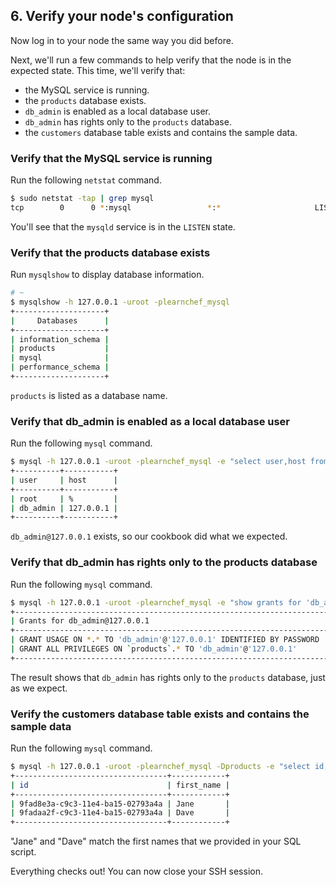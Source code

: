 ## 6. Verify your node's configuration

Now log in to your node the same way you did before.

Next, we'll run a few commands to help verify that the node is in the expected state. This time, we'll verify that:

* the MySQL service is running.
* the `products` database exists.
* `db_admin` is enabled as a local database user.
* `db_admin` has rights only to the `products` database.
* the `customers` database table exists and contains the sample data.

### Verify that the MySQL service is running

Run the following `netstat` command.

```bash
$ sudo netstat -tap | grep mysql
tcp        0      0 *:mysql                 *:*                     LISTEN      27856/mysqld
```

You'll see that the `mysqld` service is in the `LISTEN` state.

### Verify that the products database exists

Run `mysqlshow` to display database information.

```bash
# ~
$ mysqlshow -h 127.0.0.1 -uroot -plearnchef_mysql
+--------------------+
|     Databases      |
+--------------------+
| information_schema |
| products           |
| mysql              |
| performance_schema |
+--------------------+
```

`products` is listed as a database name.

### Verify that db_admin is enabled as a local database user

Run the following `mysql` command.

```bash
$ mysql -h 127.0.0.1 -uroot -plearnchef_mysql -e "select user,host from mysql.user;"
+----------+-----------+
| user     | host      |
+----------+-----------+
| root     | %         |
| db_admin | 127.0.0.1 |
+----------+-----------+
```

`db_admin@127.0.0.1` exists, so our cookbook did what we expected.

### Verify that db_admin has rights only to the products database

Run the following `mysql` command.

```bash
$ mysql -h 127.0.0.1 -uroot -plearnchef_mysql -e "show grants for 'db_admin'@'127.0.0.1';"
+-----------------------------------------------------------------------------------------------------------------+
| Grants for db_admin@127.0.0.1                                                                                   |
+-----------------------------------------------------------------------------------------------------------------+
| GRANT USAGE ON *.* TO 'db_admin'@'127.0.0.1' IDENTIFIED BY PASSWORD '*B28723EAECAD3130F237F666A671416DAED862F0' |
| GRANT ALL PRIVILEGES ON `products`.* TO 'db_admin'@'127.0.0.1'                                                  |
+-----------------------------------------------------------------------------------------------------------------+
```

The result shows that `db_admin` has rights only to the `products` database, just as we expect.

### Verify the customers database table exists and contains the sample data

Run the following `mysql` command.

```bash
$ mysql -h 127.0.0.1 -uroot -plearnchef_mysql -Dproducts -e "select id,first_name from customers;"
+----------------------------------+------------+
| id                               | first_name |
+----------------------------------+------------+
| 9fad8e3a-c9c3-11e4-ba15-02793a4a | Jane       |
| 9fadaa2f-c9c3-11e4-ba15-02793a4a | Dave       |
+----------------------------------+------------+
```

"Jane" and "Dave" match the first names that we provided in your SQL script.

Everything checks out! You can now close your SSH session.
